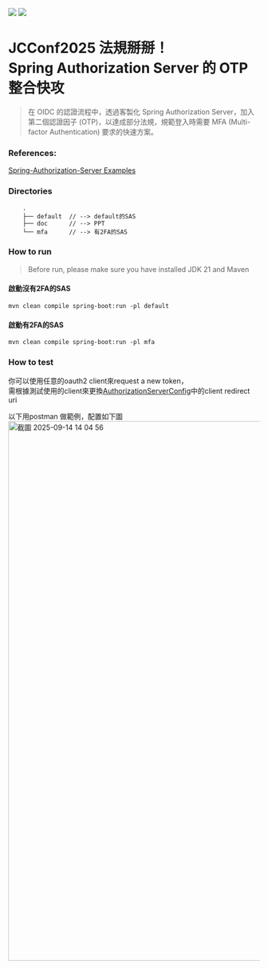 [![](https://img.shields.io/badge/JCConf-2025-green?style=for-the-badge)](https://jcconf.tw/2025/)
[![](https://img.shields.io/badge/pdf-.%2Fdoc-yellow?style=for-the-badge)](./doc)


# JCConf2025 法規掰掰！<br>Spring Authorization Server 的 OTP 整合快攻
>  在 OIDC 的認證流程中，透過客製化 Spring Authorization Server，加入第二個認證因子 (OTP)，以達成部分法規，規範登入時需要 MFA (Multi-factor Authentication) 要求的快速方案。

### References: 
[Spring-Authorization-Server Examples](https://github.com/spring-projects/spring-authorization-server/tree/1.5.x/samples/demo-authorizationserver)

### Directories
```
    .
    ├── default  // --> default的SAS 
    ├── doc      // --> PPT 
    └── mfa      // --> 有2FA的SAS
```


### How to run
> Before run, please make sure you have installed JDK 21 and Maven

#### 啟動沒有2FA的SAS
`mvn clean compile spring-boot:run -pl default` 

#### 啟動有2FA的SAS
`mvn clean compile spring-boot:run -pl mfa`

### How to test
你可以使用任意的oauth2 client來request a new token，<br>需根據測試使用的client來更換[AuthorizationServerConfig](https://github.com/SamWang32191/jcconf2025-spring-authorization-server-mfa/blob/7a6c81a986482aff90bcac50a69e66b72f560814/default/src/main/java/tw/com/example/demo/authorizationserverdemo/security/AuthorizationServerConfig.java#L88)中的client redirect uri

以下用postman 做範例，配置如下圖 
<img width="1782" height="1079" alt="截圖 2025-09-14 14 04 56" src="https://github.com/user-attachments/assets/244b6946-9f29-4671-8492-43afe8e7d7b5" />
